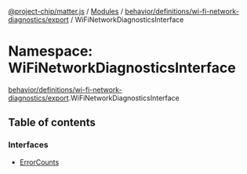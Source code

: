 [@project-chip/matter.js](../README.md) / [Modules](../modules.md) / [behavior/definitions/wi-fi-network-diagnostics/export](behavior_definitions_wi_fi_network_diagnostics_export.md) / WiFiNetworkDiagnosticsInterface

# Namespace: WiFiNetworkDiagnosticsInterface

[behavior/definitions/wi-fi-network-diagnostics/export](behavior_definitions_wi_fi_network_diagnostics_export.md).WiFiNetworkDiagnosticsInterface

## Table of contents

### Interfaces

- [ErrorCounts](../interfaces/behavior_definitions_wi_fi_network_diagnostics_export.WiFiNetworkDiagnosticsInterface.ErrorCounts.md)
